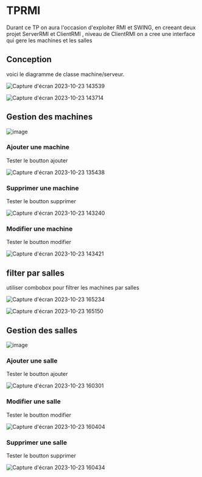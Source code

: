 # TPRMI
Durant ce TP on aura l'occasion d'exploiter RMI et SWING, en creeant deux projet ServerRMI et ClientRMI , niveau de ClientRMI on a cree une interface qui gere les machines et les salles

## Conception

voici le diagramme de classe machine/serveur.

![Capture d'écran 2023-10-23 143539](https://github.com/ManalEssaoulajy/TPRMI/assets/147450276/c59fe3c0-393e-43af-bbb8-80a97b441387)

![Capture d'écran 2023-10-23 143714](https://github.com/ManalEssaoulajy/TPRMI/assets/147450276/8fe2287b-4a38-4edb-8344-918f345fe7db)

## Gestion des machines

![image](https://github.com/ManalEssaoulajy/TPRMI/assets/147450276/0b951c3c-d6db-4aa4-9672-94b0d8a6f742)

### Ajouter une machine

Tester le boutton ajouter

![Capture d'écran 2023-10-23 135438](https://github.com/ManalEssaoulajy/TPRMI/assets/147450276/467ad824-50cc-47cf-8b94-55499d989ca9)

### Supprimer une machine

Tester le boutton supprimer

![Capture d'écran 2023-10-23 143240](https://github.com/ManalEssaoulajy/TPRMI/assets/147450276/17b35f3f-7587-4c5f-bebb-89eabb385cc6)

### Modifier une machine

Tester le boutton modifier

![Capture d'écran 2023-10-23 143421](https://github.com/ManalEssaoulajy/TPRMI/assets/147450276/59febb3d-3f59-426b-96af-75fdcbfc9fa6)

## filter par salles

utiliser combobox pour filtrer les machines par salles 

![Capture d'écran 2023-10-23 165234](https://github.com/ManalEssaoulajy/TPRMI/assets/147450276/3661282f-8af3-481e-b727-034138079d27)

![Capture d'écran 2023-10-23 165150](https://github.com/ManalEssaoulajy/TPRMI/assets/147450276/4cd193e6-3904-40fd-85fd-a22dcb9b51ca)


## Gestion des salles

![image](https://github.com/ManalEssaoulajy/TPRMI/assets/147450276/68e27e04-d578-4cf1-bd49-634592cf3e3b)

### Ajouter une salle

Tester le boutton ajouter


![Capture d'écran 2023-10-23 160301](https://github.com/ManalEssaoulajy/TPRMI/assets/147450276/8b3057bb-03be-422a-9a76-4c20c6f69f97)

### Modifier une salle

Tester le boutton modifier

![Capture d'écran 2023-10-23 160404](https://github.com/ManalEssaoulajy/TPRMI/assets/147450276/a4921a37-0979-429a-a1df-dbd9f2631090)

### Supprimer une salle

Tester le boutton supprimer

![Capture d'écran 2023-10-23 160434](https://github.com/ManalEssaoulajy/TPRMI/assets/147450276/32d5df5a-6899-4b82-81b1-f31f3c805ee7)



